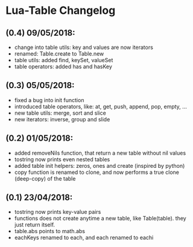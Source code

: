 # Lua-Table Changelog

## (0.4) 09/05/2018:
- change into table utils: key and values are now iterators
- renamed: Table.create to Table.new
- table utils: added find, keySet, valueSet
- table operators: added has and hasKey

## (0.3) 05/05/2018:
- fixed a bug into init function 
- introduced table operators, like: at, get, push, append, pop, empty, ...
- new table utils: merge, sort and slice
- new iterators: inverse, group and slide

## (0.2) 01/05/2018:
- added removeNils function, that return a new table without nil values
- tostring now prints even nested tables
- added table init helpers: zeros, ones and create (inspired by python)
- copy function is renamed to clone, and now performs a true clone (deep-copy) of the table

## (0.1) 23/04/2018:
- tostring now prints key-value pairs
- functions does not create anytime a new table, like Table(table). they just return itself.
- table.abs points to math.abs
- eachKeys renamed to each, and each renamed to eachi